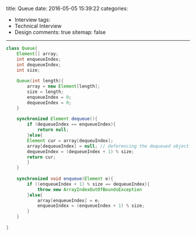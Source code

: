 title: Queue
date: 2016-05-05 15:39:22
categories:
- Interview
tags:
- Technical Interview
- Design
comments: true
sitemap: false
---

```java
class Queue{
	Element[] array;
	int enqueueIndex;
	int dequeueIndex;
	int size;
	
	Queue(int length){
		array = new Element[length];
		size = length;
		enqueueIndex = 0;
		dequeueIndex = 0;
	}
	
	synchronized Element dequeue(){
		if (dequeueIndex == enqueueIndex){
			return null;
		}else{
		Element cur = array[dequeuIndex];
		array[dequeueIndex] = null; // deferencing the dequeued object
		dequeueIndex = (dequeueIndex + 1) % size;
		return cur;
		}
	}
	
	synchronized void enqueue(Element e){
		if ((enqueueIndex + 1) % size == dequeueIndex){
			throw new ArrayIndexOutOfBoundsException
		}else{
			array[enqueueIndex] = e;
			enqueueIndex = (enqueueIndex + 1) % size;
		}
	}
	
}
```